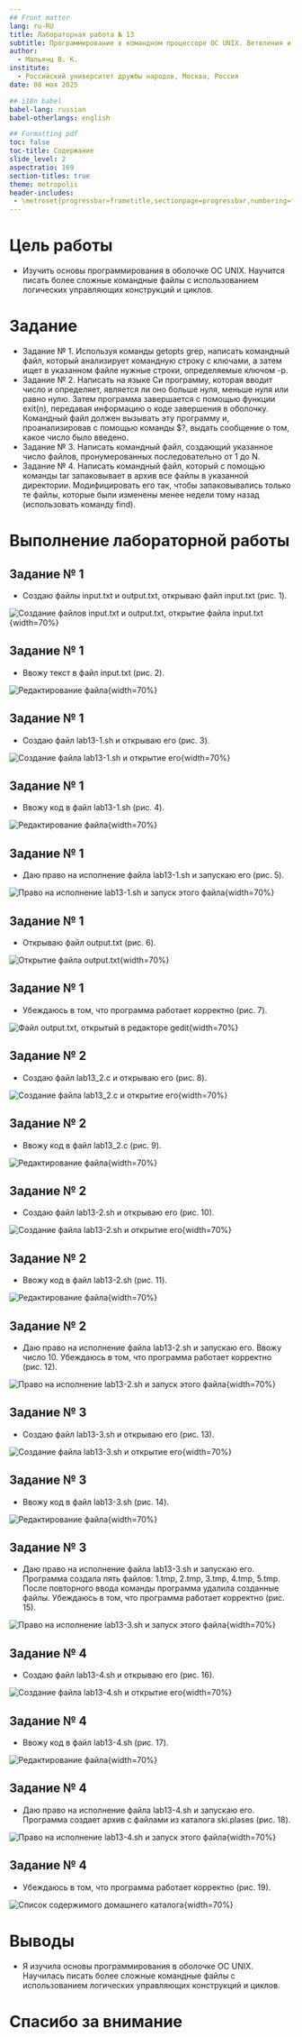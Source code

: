 ```yaml
---
## Front matter
lang: ru-RU
title: Лабораторная работа № 13
subtitle: Программирование в командном процессоре ОС UNIX. Ветвления и циклы
author:
  - Мальянц В. К.
institute:
  - Российский университет дружбы народов, Москва, Россия
date: 08 мая 2025

## i18n babel
babel-lang: russian
babel-otherlangs: english

## Formatting pdf
toc: false
toc-title: Содержание
slide_level: 2
aspectratio: 169
section-titles: true
theme: metropolis
header-includes:
 - \metroset{progressbar=frametitle,sectionpage=progressbar,numbering=fraction}
---
```


# Цель работы

- Изучить основы программирования в оболочке ОС UNIX. Научится писать более сложные командные файлы с использованием логических управляющих конструкций и циклов.

# Задание

- Задание № 1. Используя команды getopts grep, написать командный файл, который анализирует командную строку с ключами, а затем ищет в указанном файле нужные строки, определяемые ключом -p.
- Задание № 2. Написать на языке Си программу, которая вводит число и определяет, является ли оно больше нуля, меньше нуля или равно нулю. Затем программа завершается с помощью функции exit(n), передавая информацию о коде завершения в оболочку. Командный файл должен вызывать эту программу и, проанализировав с помощью команды $?, выдать сообщение о том, какое число было введено.
- Задание № 3. Написать командный файл, создающий указанное число файлов, пронумерованных последовательно от 1 до N.
- Задание № 4. Написать командный файл, который с помощью команды tar запаковывает в архив все файлы в указанной директории. Модифицировать его так, чтобы запаковывались только те файлы, которые были изменены менее недели тому назад (использовать команду find).

# Выполнение лабораторной работы
## Задание № 1

- Создаю файлы input.txt и output.txt, открываю файл input.txt (рис. 1).

![Создание файлов input.txt и output.txt, открытие файла input.txt](image/1.png){width=70%}

## Задание № 1

- Ввожу текст в файл input.txt (рис. 2).

![Редактирование файла](image/2.png){width=70%}

## Задание № 1

- Создаю файл lab13-1.sh и открываю его (рис. 3).

![Создание файла lab13-1.sh и открытие его](image/3.png){width=70%}

## Задание № 1

- Ввожу код в файл lab13-1.sh (рис. 4).

![Редактирование файла](image/4.png){width=70%}

## Задание № 1

- Даю право на исполнение файла lab13-1.sh и запускаю его (рис. 5).

![Право на исполнение lab13-1.sh и запуск этого файла](image/5.png){width=70%}

## Задание № 1

- Открываю файл output.txt (рис. 6).

![Открытие файла output.txt](image/6.png){width=70%}

## Задание № 1

- Убеждаюсь в том, что программа работает корректно (рис. 7).

![Файл output.txt, открытый в редакторе gedit](image/7.png){width=70%}

## Задание № 2

- Создаю файл lab13_2.c и открываю его (рис. 8).

![Создание файла lab13_2.c и открытие его](image/8.png){width=70%}

## Задание № 2

- Ввожу код в файл lab13_2.c (рис. 9).

![Редактирование файла](image/9.png){width=70%}

## Задание № 2

- Создаю файл lab13-2.sh и открываю его (рис. 10).

![Создание файла lab13-2.sh и открытие его](image/10.png){width=70%}

## Задание № 2

- Ввожу код в файл lab13-2.sh (рис. 11).

![Редактирование файла](image/11.png){width=70%}

## Задание № 2

- Даю право на исполнение файла lab13-2.sh и запускаю его. Ввожу число 10. Убеждаюсь в том, что программа работает корректно (рис. 12).

![Право на исполнение lab13-2.sh и запуск этого файла](image/12.png){width=70%}

## Задание № 3

- Создаю файл lab13-3.sh и открываю его (рис. 13).

![Создание файла lab13-3.sh и открытие его](image/13.png){width=70%}

## Задание № 3

- Ввожу код в файл lab13-3.sh (рис. 14).

![Редактирование файла](image/14.png){width=70%}

## Задание № 3

- Даю право на исполнение файла lab13-3.sh и запускаю его. Программа создала пять файлов: 1.tmp, 2.tmp, 3.tmp, 4.tmp, 5.tmp. После повторного ввода команды программа удалила созданные файлы. Убеждаюсь в том, что программа работает корректно (рис. 15).

![Право на исполнение lab13-3.sh и запуск этого файла](image/15.png){width=70%}

## Задание № 4

- Создаю файл lab13-4.sh и открываю его (рис. 16).

![Создание файла lab13-4.sh и открытие его](image/16.png){width=70%}

## Задание № 4

- Ввожу код в файл lab13-4.sh (рис. 17).

![Редактирование файла](image/17.png){width=70%}

## Задание № 4

- Даю право на исполнение файла lab13-4.sh и запускаю его. Программа создает архив с файлами из каталога ski.plases (рис. 18).

![Право на исполнение lab13-4.sh и запуск этого файла](image/18.png){width=70%}

## Задание № 4

- Убеждаюсь в том, что программа работает корректно (рис. 19).

![Список содержимого домашнего каталога](image/19.png){width=70%}

# Выводы

- Я изучила основы программирования в оболочке ОС UNIX. Научилась писать более сложные командные файлы с использованием логических управляющих конструкций и циклов.

# Спасибо за внимание
